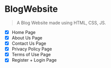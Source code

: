 # BlogWebsite

> A Blog Website made using HTML, CSS, JS.

- [x] Home Page
- [x] About Us Page
- [x] Contact Us Page
- [x] Privacy Policy Page
- [x] Terms of Use Page
- [x] Register + Login Page
